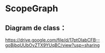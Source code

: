 # ScopeGraph

## Diagram de class：
https://drive.google.com/file/d/17ptOIabCFB--goBjbqUUbOyZTX9YUqBC/view?usp=sharing
